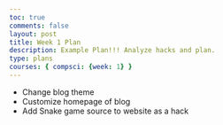 ```yaml
---
toc: true
comments: false
layout: post
title: Week 1 Plan
description: Example Plan!!! Analyze hacks and plan.
type: plans
courses: { compsci: {week: 1} }
---
```


- Change blog theme
- Customize homepage of blog
- Add Snake game source to website as a hack